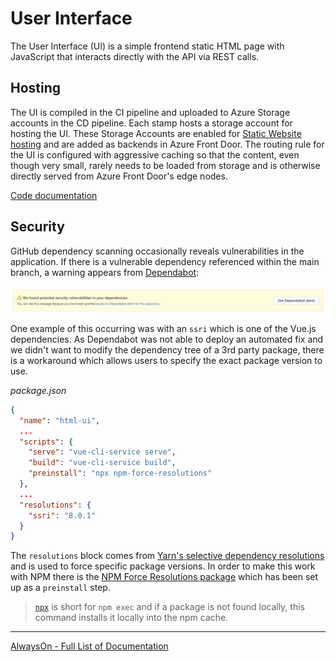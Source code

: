 # User Interface

The User Interface (UI) is a simple frontend static HTML page with JavaScript that interacts directly with the API via REST calls.

## Hosting

The UI is compiled in the CI pipeline and uploaded to Azure Storage accounts in the CD pipeline. Each stamp hosts a storage account for hosting the UI. These Storage Accounts are enabled for [Static Website hosting](https://docs.microsoft.com/azure/storage/blobs/storage-blob-static-website) and are added as backends in Azure Front Door. The routing rule for the UI is configured with aggressive caching so that the content, even though very small, rarely needs to be loaded from storage and is otherwise directly served from Azure Front Door's edge nodes.

[Code documentation](/src/app/AlwaysOn.UI/README.md)

## Security

GitHub dependency scanning occasionally reveals vulnerabilities in the application. If there is a vulnerable dependency referenced within the main branch, a warning appears from [Dependabot](https://github.blog/2020-06-01-keep-all-your-packages-up-to-date-with-dependabot/):

![Dependabot warning](/docs/media/dependabot-warning.png)

One example of this occurring was with an `ssri` which is one of the Vue.js dependencies. As Dependabot was not able to deploy an automated fix and we didn't want to modify the dependency tree of a 3rd party package, there is a workaround which allows users to specify the exact package version to use.

*package.json*

```json
{
  "name": "html-ui",
  ...
  "scripts": {
    "serve": "vue-cli-service serve",
    "build": "vue-cli-service build",
    "preinstall": "npx npm-force-resolutions"
  },
  ...
  "resolutions": {
    "ssri": "8.0.1"
  }
}
```

The `resolutions` block comes from [Yarn's selective dependency resolutions](https://classic.yarnpkg.com/en/docs/selective-version-resolutions/) and is used to force specific package versions. In order to make this work with NPM there is the [NPM Force Resolutions package](https://github.com/rogeriochaves/npm-force-resolutions) which has been set up as a `preinstall` step.

> [`npx`](https://docs.npmjs.com/cli/v7/commands/npx) is short for `npm exec` and if a package is not found locally, this command installs it locally into the npm cache.

---
[AlwaysOn - Full List of Documentation](/docs/README.md)
